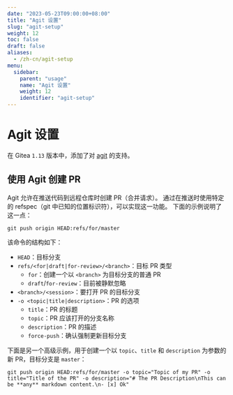```yaml
---
date: "2023-05-23T09:00:00+08:00"
title: "Agit 设置"
slug: "agit-setup"
weight: 12
toc: false
draft: false
aliases:
  - /zh-cn/agit-setup
menu:
  sidebar:
    parent: "usage"
    name: "Agit 设置"
    weight: 12
    identifier: "agit-setup"
---
```


# Agit 设置

在 Gitea `1.13` 版本中，添加了对 [agit](https://git-repo.info/zh/2020/03/agit-flow-and-git-repo/) 的支持。

## 使用 Agit 创建 PR

Agit 允许在推送代码到远程仓库时创建 PR（合并请求）。
通过在推送时使用特定的 refspec（git 中已知的位置标识符），可以实现这一功能。
下面的示例说明了这一点：

```shell
git push origin HEAD:refs/for/master
```

该命令的结构如下：

- `HEAD`：目标分支
- `refs/<for|draft|for-review>/<branch>`：目标 PR 类型
  - `for`：创建一个以 `<branch>` 为目标分支的普通 PR
  - `draft`/`for-review`：目前被静默忽略
- `<branch>/<session>`：要打开 PR 的目标分支
- `-o <topic|title|description>`：PR 的选项
  - `title`：PR 的标题
  - `topic`：PR 应该打开的分支名称
  - `description`：PR 的描述
  - `force-push`：确认强制更新目标分支

下面是另一个高级示例，用于创建一个以 `topic`、`title` 和 `description` 为参数的新 PR，目标分支是 `master`：

```shell
git push origin HEAD:refs/for/master -o topic="Topic of my PR" -o title="Title of the PR" -o description="# The PR Description\nThis can be **any** markdown content.\n- [x] Ok"
```
